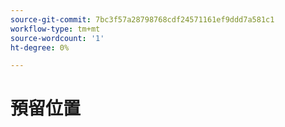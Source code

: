```yaml
---
source-git-commit: 7bc3f57a28798768cdf24571161ef9ddd7a581c1
workflow-type: tm+mt
source-wordcount: '1'
ht-degree: 0%

---
```

# 預留位置
